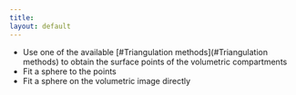 ```yaml
---
title:
layout: default
---
```


- Use one of the available [#Triangulation methods](#Triangulation methods) to obtain the surface points of the volumetric compartments
- Fit a sphere to the points
- Fit a sphere on the volumetric image directly
